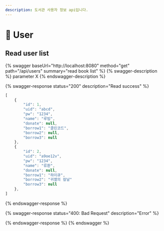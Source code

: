 ```yaml
---
description: 도서관 사용자 정보 api입니다.
---
```


# 🧋 User

## Read user list

{% swagger baseUrl="http://localhost:8080" method="get" path="/api/users" summary="read book list" %}
{% swagger-description %}
parameter X
{% endswagger-description %}

{% swagger-response status="200" description="Read success" %}
```javascript
[
    {
        "id": 1,
        "uid": "abcd",
        "pw": "1234",
        "name": "루빔",
        "donate": null,
        "borrow1": "클린코드",
        "borrow2": null,
        "borrow3": null
    },
    {
        "id": 2,
        "uid": "a9oe12v",
        "pw": "1234",
        "name": "류환",
        "donate": null,
        "borrow1": "하이큐",
        "borrow2": "귀멸의 칼날"
        "borrow3": null
    },
]
```
{% endswagger-response %}

{% swagger-response status="400: Bad Request" description="Error" %}

{% endswagger-response %}
{% endswagger %}
